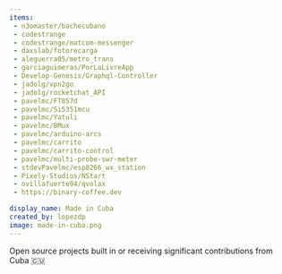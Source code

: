 ```yaml
---
items:
 - n3omaster/bachecubano
 - codestrange
 - codestrange/matcom-messenger
 - daxslab/fotorecarga
 - aleguerra05/metro_trans
 - garciaguimeras/PorLaLivreApp
 - Develop-Genesis/Graphql-Controller
 - jadolg/vpn2go
 - jadolg/rocketchat_API
 - pavelmc/FT857d
 - pavelmc/Si5351mcu
 - pavelmc/Yatuli
 - pavelmc/BMux
 - pavelmc/arduino-arcs
 - pavelmc/carrito
 - pavelmc/carrito-control
 - pavelmc/multi-probe-swr-meter
 - stdevPavelmc/esp8266_wx_station
 - Pixely-Studios/NStart
 - ovillafuerte94/qvolax
 - https://binary-coffee.dev

display_name: Made in Cuba
created_by: lopezdp
image: made-in-cuba.png
---
```


Open source projects built in or receiving significant contributions from Cuba :cuba:
